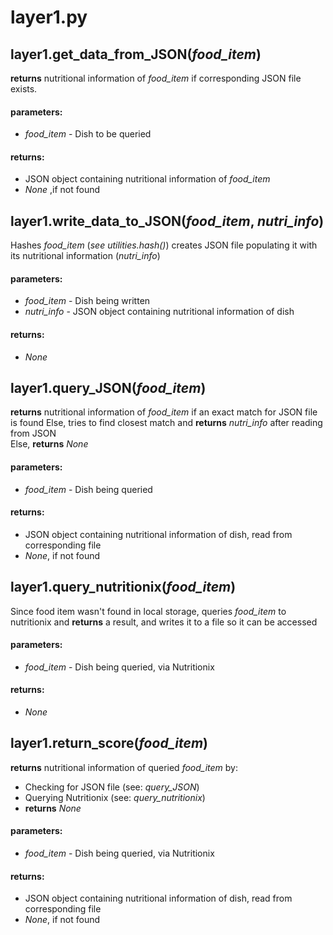 # layer1.py

## layer1.get\_data\_from\_JSON(*food_item*)

**returns** nutritional information of *food_item* if corresponding JSON file exists.

#### parameters:
 - *food_item* - Dish to be queried

#### returns:
 - JSON object containing nutritional information of *food_item*
 - *None* ,if not found

## layer1.write\_data\_to\_JSON(*food_item*, *nutri\_info*)
Hashes *food_item* (*see utilities.hash()*) creates JSON file populating it with its nutritional information (*nutri_info*)

#### parameters:
- *food_item* - Dish being written
- *nutri\_info* - JSON object containing nutritional information of dish


#### returns:
- *None*

## layer1.query\_JSON(*food_item*)
**returns** nutritional information of *food_item* if an exact match for JSON file is found 
Else, tries to find closest match and **returns** *nutri_info* after reading from JSON  
Else, **returns** *None*

#### parameters:
- *food_item* - Dish being queried

#### returns:
- JSON object containing nutritional information of dish, read from corresponding file
- *None*, if not found

## layer1.query\_nutritionix(*food_item*)
Since food item wasn't found in local storage, queries *food_item* to nutritionix and **returns** a result, and writes it to a file so it can be accessed 

#### parameters:
- *food_item* - Dish being queried, via Nutritionix

#### returns:
- *None*

## layer1.return_score(*food_item*)
**returns** nutritional information of queried *food_item* by:  

* Checking for JSON file (see: *query_JSON*)  
* Querying Nutritionix (see: *query_nutritionix*)
* **returns** *None*

#### parameters:
- *food_item* - Dish being queried, via Nutritionix

#### returns:
- JSON object containing nutritional information of dish, read from corresponding file
- *None*, if not found


##
